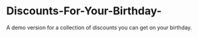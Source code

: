 # Discounts-For-Your-Birthday-
A demo version for a collection of discounts you can get on your birthday.
